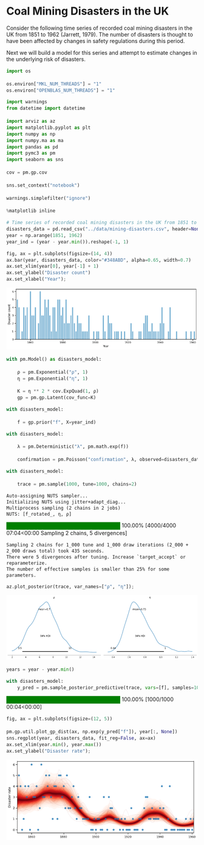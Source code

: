 # Coal Mining Disasters in the UK

Consider the following time series of recorded coal mining disasters in the UK from 1851 to 1962 (Jarrett, 1979). The number of disasters is thought to have been affected by changes in safety regulations during this period.

Next we will build a model for this series and attempt to estimate changes in the underlying risk of disasters.

```python
import os

os.environ["MKL_NUM_THREADS"] = "1"
os.environ["OPENBLAS_NUM_THREADS"] = "1"
```

```python
import warnings
from datetime import datetime

import arviz as az
import matplotlib.pyplot as plt
import numpy as np
import numpy.ma as ma
import pandas as pd
import pymc3 as pm
import seaborn as sns

cov = pm.gp.cov

sns.set_context("notebook")

warnings.simplefilter("ignore")

%matplotlib inline
```

```python
# Time series of recorded coal mining disasters in the UK from 1851 to 1962
disasters_data = pd.read_csv("../data/mining-disasters.csv", header=None)[0].values
year = np.arange(1851, 1962)
year_ind = (year - year.min()).reshape(-1, 1)
```

```python
fig, ax = plt.subplots(figsize=(14, 4))
ax.bar(year, disasters_data, color="#348ABD", alpha=0.65, width=0.7)
ax.set_xlim(year[0], year[-1] + 1)
ax.set_ylabel("Disaster count")
ax.set_xlabel("Year");
```

![png](mining_disasters_files/mining_disasters_4_0.png)

```python
with pm.Model() as disasters_model:

    ρ = pm.Exponential("ρ", 1)
    η = pm.Exponential("η", 1)

    K = η ** 2 * cov.ExpQuad(1, ρ)
    gp = pm.gp.Latent(cov_func=K)
```

```python
with disasters_model:

    f = gp.prior("f", X=year_ind)
```

```python
with disasters_model:

    λ = pm.Deterministic("λ", pm.math.exp(f))

    confirmation = pm.Poisson("confirmation", λ, observed=disasters_data)
```

```python
with disasters_model:

    trace = pm.sample(1000, tune=1000, chains=2)
```

    Auto-assigning NUTS sampler...
    Initializing NUTS using jitter+adapt_diag...
    Multiprocess sampling (2 chains in 2 jobs)
    NUTS: [f_rotated_, η, ρ]

<div>
    <style>
        /*Turns off some styling*/
        progress {
            /*gets rid of default border in Firefox and Opera.*/
            border: none;
            /*Needs to be in here for Safari polyfill so background images work as expected.*/
            background-size: auto;
        }
        .progress-bar-interrupted, .progress-bar-interrupted::-webkit-progress-bar {
            background: #F44336;
        }
    </style>
  <progress value='4000' class='' max='4000' style='width:300px; height:20px; vertical-align: middle;'></progress>
  100.00% [4000/4000 07:04<00:00 Sampling 2 chains, 5 divergences]
</div>

    Sampling 2 chains for 1_000 tune and 1_000 draw iterations (2_000 + 2_000 draws total) took 435 seconds.
    There were 5 divergences after tuning. Increase `target_accept` or reparameterize.
    The number of effective samples is smaller than 25% for some parameters.

```python
az.plot_posterior(trace, var_names=["ρ", "η"]);
```

![png](mining_disasters_files/mining_disasters_9_0.png)

```python
years = year - year.min()
```

```python
with disasters_model:
    y_pred = pm.sample_posterior_predictive(trace, vars=[f], samples=1000)
```

<div>
    <style>
        /*Turns off some styling*/
        progress {
            /*gets rid of default border in Firefox and Opera.*/
            border: none;
            /*Needs to be in here for Safari polyfill so background images work as expected.*/
            background-size: auto;
        }
        .progress-bar-interrupted, .progress-bar-interrupted::-webkit-progress-bar {
            background: #F44336;
        }
    </style>
  <progress value='1000' class='' max='1000' style='width:300px; height:20px; vertical-align: middle;'></progress>
  100.00% [1000/1000 00:04<00:00]
</div>

```python
fig, ax = plt.subplots(figsize=(12, 5))

pm.gp.util.plot_gp_dist(ax, np.exp(y_pred["f"]), year[:, None])
sns.regplot(year, disasters_data, fit_reg=False, ax=ax)
ax.set_xlim(year.min(), year.max())
ax.set_ylabel("Disaster rate");
```

![png](mining_disasters_files/mining_disasters_12_0.png)

```python

```
